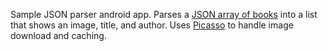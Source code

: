 Sample JSON parser android app. Parses a [JSON array of books](http://de-coding-test.s3.amazonaws.com/books.json) into a list that shows an image, title, and author. Uses [Picasso](http://square.github.io/picasso/) to handle image download and caching.
